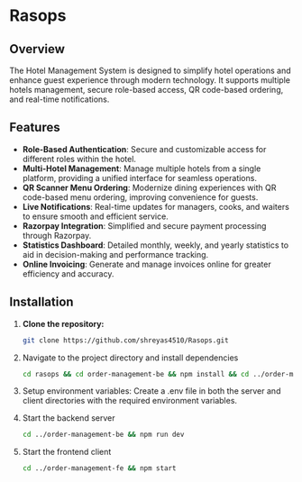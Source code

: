 # Rasops

## Overview

The Hotel Management System is designed to simplify hotel operations and enhance guest experience through modern technology. It supports multiple hotels management, secure role-based access, QR code-based ordering, and real-time notifications.

## Features

- **Role-Based Authentication**: Secure and customizable access for different roles within the hotel.
- **Multi-Hotel Management**: Manage multiple hotels from a single platform, providing a unified interface for seamless operations.
- **QR Scanner Menu Ordering**: Modernize dining experiences with QR code-based menu ordering, improving convenience for guests.
- **Live Notifications**: Real-time updates for managers, cooks, and waiters to ensure smooth and efficient service.
- **Razorpay Integration**: Simplified and secure payment processing through Razorpay.
- **Statistics Dashboard**: Detailed monthly, weekly, and yearly statistics to aid in decision-making and performance tracking.
- **Online Invoicing**: Generate and manage invoices online for greater efficiency and accuracy.

## Installation

1. **Clone the repository:**

   ```bash
   git clone https://github.com/shreyas4510/Rasops.git

2. Navigate to the project directory and install dependencies
   ```bash
   cd rasops && cd order-management-be && npm install && cd ../order-management-fe && npm install
3. Setup environment variables: Create a .env file in both the server and client directories with the required environment variables.
4. Start the backend server
   ```bash
   cd ../order-management-be && npm run dev
5. Start the frontend client
   ```bash
   cd ../order-management-fe && npm start
